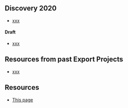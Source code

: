 
## Discovery 2020
- [xxx](/files/xxx.pdf)

#### Draft
- [xxx](/files/xxx.pdf)


## Resources from past Export Projects
- [xxx](/files/xxx.pdf)


## Resources
- [This page](https://scotentsd.github.io/funding/)
